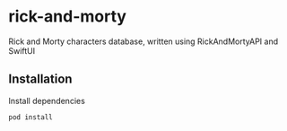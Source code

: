 # rick-and-morty
Rick and Morty characters database, written using RickAndMortyAPI and SwiftUI

## Installation

Install dependencies
```
pod install
```

